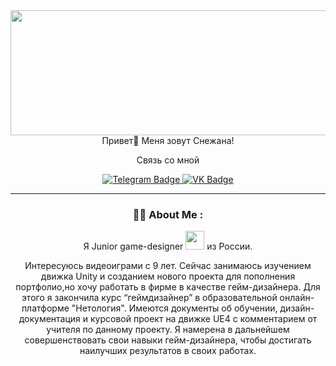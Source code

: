 <div align="center">
  <img src="https://raw.githubusercontent.com/FilimonovAlexey/FilimonovAlexey/50be29f8a24667802c3fa5393c879a2db3caf641/assets/github-snake.svg" width="700" height="200"/>
</div>
<div id="badges">

<div align="center">
Привет👋 Меня зовут Снежана!
  

Cвязь со мной

<div align="center">
  <a href="https://t.me/SnezhkaPie" target="_blank">
    <img src="https://img.shields.io/badge/Telegram-blue?style=for-the-badge&logo=Telegram&logoColor=white" alt="Telegram Badge"/>
  </a>
  <a href="https://vk.com/snezhopkatatarskaya" target="_blank">
   <img src="https://img.shields.io/badge/VK-blue?style=for-the-badge&logo=VK&logoColor=white" alt="VK Badge"/>
 </a>
</div>

---

### :woman_technologist: About Me :


Я Junior game-designer <img src="https://media.giphy.com/media/WUlplcMpOCEmTGBtBW/giphy.gif" width="30"> из России.

Интересуюсь видеоиграми с 9 лет. Сейчас занимаюсь изучением движка Unity и созданием нового проекта для пополнения портфолио,но хочу работать в фирме в качестве гейм-дизайнера. Для этого я закончила курс “геймдизайнер” в образовательной онлайн-платформе "Нетология". Имеются документы об обучении, дизайн-документация и курсовой проект на движке UE4 с комментарием от учителя по данному проекту. Я намерена в дальнейшем совершенствовать свои навыки гейм-дизайнера, чтобы достигать наилучших результатов в своих работах.

